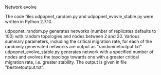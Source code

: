 Network evolve

The code files udpopnet_random.py and udpopnet_evovle_stable.py were written in Python 2.7.10.

udpopnet_random.py generates networks (number of replicates defaults to 100) with random topologies and nodes between 2 and 20. Various summary parameters, including the critical migration rate, for each of the randomly genereated networks are output as "randomnetoutput.txt".
udpopnet_evolve_stable.py generates network with a specified number of nodes and evolves the topology towards one with a greater critical migration rate, i.e. greater stability. The output is given in file "bestnetoutput.txt".

